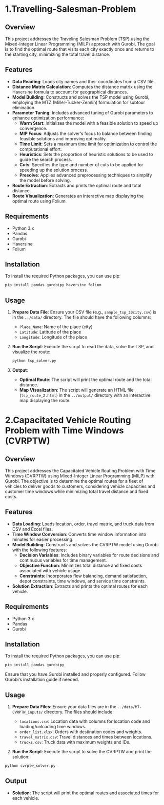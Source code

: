 # 1.Travelling-Salesman-Problem
## Overview

This project addresses the Traveling Salesman Problem (TSP) using the Mixed-Integer Linear Programming (MILP) approach with Gurobi. The goal is to find the optimal route that visits each city exactly once and returns to the starting city, minimizing the total travel distance.

## Features

- **Data Reading**: Loads city names and their coordinates from a CSV file.
- **Distance Matrix Calculation**: Computes the distance matrix using the Haversine formula to account for geographical distances.
- **Model Building**: Constructs and solves the TSP model using Gurobi, employing the MTZ (Miller-Tucker-Zemlin) formulation for subtour elimination.
- **Parameter Tuning**: Includes advanced tuning of Gurobi parameters to enhance optimization performance:
  - **Warm Start**: Initializes the model with a feasible solution to speed up convergence.
  - **MIP Focus**: Adjusts the solver's focus to balance between finding feasible solutions and improving optimality.
  - **Time Limit**: Sets a maximum time limit for optimization to control the computational effort.
  - **Heuristics**: Sets the proportion of heuristic solutions to be used to guide the search process.
  - **Cuts**: Specifies the type and number of cuts to be applied for speeding up the solution process.
  - **Presolve**: Applies advanced preprocessing techniques to simplify the model before solving.
- **Route Extraction**: Extracts and prints the optimal route and total distance.
- **Route Visualization**: Generates an interactive map displaying the optimal route using Folium.

## Requirements

- Python 3.x
- Pandas
- Gurobi
- Haversine
- Folium

## Installation

To install the required Python packages, you can use pip:

```bash
pip install pandas gurobipy haversine folium
```

## Usage

1. **Prepare Data File**: Ensure your CSV file (e.g., `sample_tsp_30city.csv`) is in the `../data/` directory. The file should have the following columns:
   - `Place_Name`: Name of the place (city)
   - `Latitude`: Latitude of the place
   - `Longitude`: Longitude of the place

2. **Run the Script**: Execute the script to read the data, solve the TSP, and visualize the route:

   ```bash
   python tsp_solver.py
   ```

3. **Output**:
   - **Optimal Route**: The script will print the optimal route and the total distance.
   - **Map Visualization**: The script will generate an HTML file (`tsp_route_2.html`) in the `../output/` directory with an interactive map displaying the route.

# 2.Capacitated Vehicle Routing Problem with Time Windows (CVRPTW)

## Overview

This project addresses the Capacitated Vehicle Routing Problem with Time Windows (CVRPTW) using Mixed-Integer Linear Programming (MILP) with Gurobi. The objective is to determine the optimal routes for a fleet of vehicles to deliver goods to customers, considering vehicle capacities and customer time windows while minimizing total travel distance and fixed costs.

## Features

- **Data Loading**: Loads location, order, travel matrix, and truck data from CSV and Excel files.
- **Time Window Conversion**: Converts time window information into minutes for easier processing.
- **Model Building**: Constructs and solves the CVRPTW model using Gurobi with the following features:
  - **Decision Variables**: Includes binary variables for route decisions and continuous variables for time management.
  - **Objective Function**: Minimizes total distance and fixed costs associated with vehicle usage.
  - **Constraints**: Incorporates flow balancing, demand satisfaction, depot constraints, time windows, and service time constraints.
- **Solution Extraction**: Extracts and prints the optimal routes for each vehicle.

## Requirements

- Python 3.x
- Pandas
- Gurobi

## Installation

To install the required Python packages, you can use pip:

```bash
pip install pandas gurobipy
```

Ensure that you have Gurobi installed and properly configured. Follow Gurobi's installation guide if needed.

## Usage

1. **Prepare Data Files**: Ensure your data files are in the `../data/MT-CVRPTW_inputs/` directory. The files should include:
   - `locations.csv`: Location data with columns for location code and loading/unloading time windows.
   - `order_list.xlsx`: Orders with destination codes and weights.
   - `travel_matrix.csv`: Travel distances and times between locations.
   - `trucks.csv`: Truck data with maximum weights and IDs.

2. **Run the Script**: Execute the script to solve the CVRPTW and print the solution:

```bash
python cvrptw_solver.py
```

## Output

- **Solution**: The script will print the optimal routes and associated times for each vehicle.

